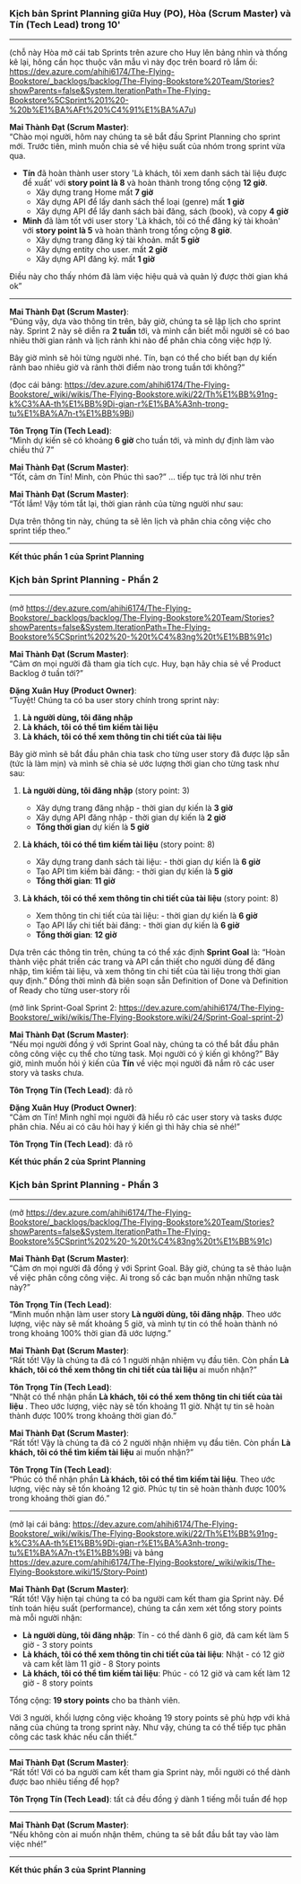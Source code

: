 
### Kịch bản Sprint Planning giữa Huy (PO), Hòa (Scrum Master) và Tín (Tech Lead) trong 10'

---
(chỗ này Hòa mở cái tab Sprints trên azure cho Huy lên bảng nhìn và thống kê lại, hông cần học thuộc văn mẫu vì này đọc trên board rõ lắm ồi: https://dev.azure.com/ahihi6174/The-Flying-Bookstore/_backlogs/backlog/The-Flying-Bookstore%20Team/Stories?showParents=false&System.IterationPath=The-Flying-Bookstore%5CSprint%201%20-%20b%E1%BA%AFt%20%C4%91%E1%BA%A7u)

**Mai Thành Đạt (Scrum Master)**:  
“Chào mọi người, hôm nay chúng ta sẽ bắt đầu Sprint Planning cho sprint mới. Trước tiên, mình muốn chia sẻ về hiệu suất của nhóm trong sprint vừa qua. 

- **Tín** đã hoàn thành user story 'Là khách, tôi xem danh sách tài liệu được đề xuất' với **story point là 8** và hoàn thành trong tổng cộng **12 giờ**.
   - Xây dựng trang Home mất **7 giờ**
   - Xây dựng API để lấy danh sách thể loại (genre) mất  **1 giờ**
   - Xây dựng API để lấy danh sách bài đăng, sách (book), và copy  **4 giờ**
- **Minh** đã làm tốt với user story 'Là khách, tôi có thể đăng ký tài khoản' với **story point là 5** và hoàn thành trong tổng cộng **8 giờ**.
   - Xây dựng trang đăng ký tài khoản.  mất **5 giờ**
   - Xây dựng entity cho user. mất **2 giờ**
   - Xây dựng API đăng ký. mất **1 giờ**

Điều này cho thấy nhóm đã làm việc hiệu quả và quản lý được thời gian khá ok”

---

**Mai Thành Đạt (Scrum Master)**:  
“Đúng vậy, dựa vào thông tin trên, bây giờ, chúng ta sẽ lập lịch cho sprint này. Sprint 2 này sẽ diễn ra **2 tuần** tới, và mình cần biết mỗi người sẽ có bao nhiêu thời gian rảnh và lịch rảnh khi nào để phân chia công việc hợp lý.

Bây giờ mình sẽ hỏi từng người nhé. Tín, bạn có thể cho biết bạn dự kiến rảnh bao nhiêu giờ và rảnh thời điểm nào trong tuần tới không?”

(đọc cái bảng: https://dev.azure.com/ahihi6174/The-Flying-Bookstore/_wiki/wikis/The-Flying-Bookstore.wiki/22/Th%E1%BB%91ng-k%C3%AA-th%E1%BB%9Di-gian-r%E1%BA%A3nh-trong-tu%E1%BA%A7n-t%E1%BB%9Bi)

**Tôn Trọng Tín (Tech Lead)**:  
“Mình dự kiến sẽ có khoảng **6 giờ** cho tuần tới, và mình dự định làm vào chiều thứ 7”



**Mai Thành Đạt (Scrum Master)**:  
“Tốt, cảm ơn Tín! Minh, còn Phúc thì sao?”
... tiếp tục trả lời như trên


**Mai Thành Đạt (Scrum Master)**:  
“Tốt lắm! Vậy tóm tắt lại, thời gian rảnh của từng người như sau:  



Dựa trên thông tin này, chúng ta sẽ lên lịch và phân chia công việc cho sprint tiếp theo.”  

--- 

**Kết thúc phần 1 của Sprint Planning**
### Kịch bản Sprint Planning - Phần 2

---
(mở https://dev.azure.com/ahihi6174/The-Flying-Bookstore/_backlogs/backlog/The-Flying-Bookstore%20Team/Stories?showParents=false&System.IterationPath=The-Flying-Bookstore%5CSprint%202%20-%20t%C4%83ng%20t%E1%BB%91c)

**Mai Thành Đạt (Scrum Master)**:  
“Cảm ơn mọi người đã tham gia tích cực. Huy, bạn hãy chia sẻ về Product Backlog ở tuần tới?”

**Đặng Xuân Huy (Product Owner)**:  
“Tuyệt! Chúng ta có ba user story chính trong sprint này:
1. **Là người dùng, tôi đăng nhập** 
2. **Là khách, tôi có thể tìm kiếm tài liệu**
3. **Là khách, tôi có thể xem thông tin chi tiết của tài liệu** 

Bây giờ mình sẽ bắt đầu phân chia task cho từng user story đã được lập sẵn (tức là làm mịn) và mình sẽ chia sẻ ước lượng thời gian cho từng task như sau:

1. **Là người dùng, tôi đăng nhập**   (story point: 3)  
   - Xây dựng trang đăng nhập - thời gian dự kiến là **3 giờ**  
   - Xây dựng API đăng nhập - thời gian dự kiến là **2 giờ**  
   - **Tổng thời gian**  dự kiến là **5 giờ**  

2. **Là khách, tôi có thể tìm kiếm tài liệu**  (story point: 8)  
   - Xây dựng trang danh sách tài liệu: - thời gian dự kiến là **6 giờ**   
   - Tạo API tìm kiếm bài đăng: - thời gian dự kiến là **5 giờ**  
   - **Tổng thời gian**: **11 giờ**  

3. **Là khách, tôi có thể xem thông tin chi tiết của tài liệu**   (story point: 8)  
   - Xem thông tin chi tiết của tài liệu: - thời gian dự kiến là **6 giờ**   
   - Tạo API lấy chi tiết bài đăng: - thời gian dự kiến là **6 giờ**  
   - **Tổng thời gian**: **12 giờ**  


Dựa trên các thông tin trên, chúng ta có thể xác định **Sprint Goal** là: “Hoàn thành việc phát triển các trang và API cần thiết cho người dùng để đăng nhập, tìm kiếm tài liệu, và xem thông tin chi tiết của tài liệu trong thời gian quy định.”
Đồng thời mình đã biên soạn sẵn Definition of Done và Definition of Ready cho từng user-story rồi

(mở link Sprint-Goal  Sprint 2: https://dev.azure.com/ahihi6174/The-Flying-Bookstore/_wiki/wikis/The-Flying-Bookstore.wiki/24/Sprint-Goal-sprint-2)

**Mai Thành Đạt (Scrum Master)**:  
“Nếu mọi người đồng ý với Sprint Goal này, chúng ta có thể bắt đầu phân công công việc cụ thể cho từng task. Mọi người có ý kiến gì không?”
Bây giờ, mình muốn hỏi ý kiến của **Tín** về việc mọi người đã nắm rõ các user story và tasks chưa. 


**Tôn Trọng Tín (Tech Lead)**:  đã rõ

**Đặng Xuân Huy (Product Owner)**:  
“Cảm ơn Tín! Mình nghĩ mọi người đã hiểu rõ các user story và tasks được phân chia. Nếu ai có câu hỏi hay ý kiến gì thì hãy chia sẻ nhé!”

**Tôn Trọng Tín (Tech Lead)**:  đã rõ

**Kết thúc phần 2 của Sprint Planning**
### Kịch bản Sprint Planning - Phần 3

---
(mở https://dev.azure.com/ahihi6174/The-Flying-Bookstore/_backlogs/backlog/The-Flying-Bookstore%20Team/Stories?showParents=false&System.IterationPath=The-Flying-Bookstore%5CSprint%202%20-%20t%C4%83ng%20t%E1%BB%91c)

**Mai Thành Đạt (Scrum Master)**:  
“Cảm ơn mọi người đã đồng ý với Sprint Goal. Bây giờ, chúng ta sẽ thảo luận về việc phân công công việc. Ai trong số các bạn muốn nhận những task này?”


**Tôn Trọng Tín (Tech Lead)**:  
“Mình muốn nhận làm user story **Là người dùng, tôi đăng nhập**. Theo ước lượng, việc này sẽ mất khoảng 5 giờ, và mình tự tin có thể hoàn thành nó trong khoảng 100% thời gian đã ước lượng.”


**Mai Thành Đạt (Scrum Master)**:  
“Rất tốt! Vậy là chúng ta đã có 1 người nhận nhiệm vụ đầu tiên. Còn phần **Là khách, tôi có thể xem thông tin chi tiết của tài liệu**  ai muốn nhận?”


**Tôn Trọng Tín (Tech Lead)**:  
“Nhật có thể nhận phần **Là khách, tôi có thể xem thông tin chi tiết của tài liệu** . Theo ước lượng, việc này sẽ tốn khoảng 11 giờ. Nhật tự tin sẽ hoàn thành được 100% trong khoảng thời gian đó.”


**Mai Thành Đạt (Scrum Master)**:  
“Rất tốt! Vậy là chúng ta đã có 2 người nhận nhiệm vụ đầu tiên. Còn phần **Là khách, tôi có thể tìm kiếm tài liệu** ai muốn nhận?”


**Tôn Trọng Tín (Tech Lead)**:  
“Phúc có thể nhận phần **Là khách, tôi có thể tìm kiếm tài liệu**. Theo ước lượng, việc này sẽ tốn khoảng 12 giờ. Phúc tự tin sẽ hoàn thành được 100% trong khoảng thời gian đó.”

---
(mở lại cái bảng: https://dev.azure.com/ahihi6174/The-Flying-Bookstore/_wiki/wikis/The-Flying-Bookstore.wiki/22/Th%E1%BB%91ng-k%C3%AA-th%E1%BB%9Di-gian-r%E1%BA%A3nh-trong-tu%E1%BA%A7n-t%E1%BB%9Bi và bảng https://dev.azure.com/ahihi6174/The-Flying-Bookstore/_wiki/wikis/The-Flying-Bookstore.wiki/15/Story-Point)

**Mai Thành Đạt (Scrum Master)**:  
“Rất tốt! Vậy hiện tại chúng ta có ba người cam kết tham gia Sprint này. Để tính toán hiệu suất (performance), chúng ta cần xem xét tổng story points mà mỗi người nhận:

- **Là người dùng, tôi đăng nhập**: Tín - có thể dành 6 giờ, đã cam kết làm 5 giờ - 3 story points  
- **Là khách, tôi có thể xem thông tin chi tiết của tài liệu**: Nhật - có 12 giờ và cam kết làm 11 giờ -  8 Story points
- **Là khách, tôi có thể tìm kiếm tài liệu**: Phúc - có 12 giờ và cam kết làm 12 giờ -  8 story points

Tổng cộng: **19 story points** cho ba thành viên.

Với 3 người, khối lượng công việc khoảng 19 story points sẽ phù hợp với khả năng của chúng ta trong sprint này. Như vậy, chúng ta có thể tiếp tục phân công các task khác nếu cần thiết.”

---

**Mai Thành Đạt (Scrum Master)**:  
“Rất tốt! Với có ba người cam kết tham gia Sprint này, mỗi người có thể dành được bao nhiêu tiếng để họp?

**Tôn Trọng Tín (Tech Lead)**:  tất cả đều đồng ý dành 1 tiếng mỗi tuần để họp

---

**Mai Thành Đạt (Scrum Master)**:  
“Nếu không còn ai muốn nhận thêm, chúng ta sẽ bắt đầu bắt tay vào làm việc nhé!”

--- 

**Kết thúc phần 3 của Sprint Planning**